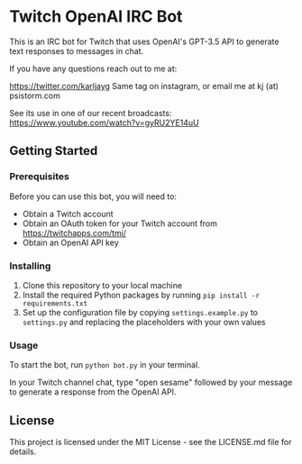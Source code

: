 # Twitch OpenAI IRC Bot

This is an IRC bot for Twitch that uses OpenAI's GPT-3.5 API to generate text responses to messages in chat.

If you have any questions reach out to me at:

https://twitter.com/karljayg  Same tag on instagram, or email me at kj (at) psistorm.com

See its use in one of our recent broadcasts: https://www.youtube.com/watch?v=gyRU2YE14uU

## Getting Started

### Prerequisites

Before you can use this bot, you will need to:

- Obtain a Twitch account
- Obtain an OAuth token for your Twitch account from https://twitchapps.com/tmi/
- Obtain an OpenAI API key

### Installing

1. Clone this repository to your local machine
2. Install the required Python packages by running `pip install -r requirements.txt`
3. Set up the configuration file by copying `settings.example.py` to `settings.py` and replacing the placeholders with your own values

### Usage

To start the bot, run `python bot.py` in your terminal.

In your Twitch channel chat, type "open sesame" followed by your message to generate a response from the OpenAI API.

## License

This project is licensed under the MIT License - see the LICENSE.md file for details.
